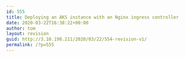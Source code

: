 ```yaml
---
id: 555
title: Deploying an AKS instance with an Nginx ingress controller
date: 2020-03-22T16:38:22+00:00
author: tom
layout: revision
guid: http://3.10.198.211/2020/03/22/554-revision-v1/
permalink: /?p=555
---
```

